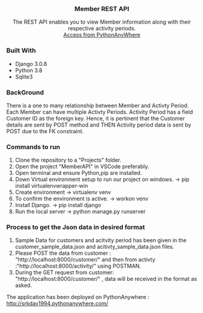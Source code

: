 
<!-- PROJECT SHIELDS -->
<!-- PROJECT LOGO -->
<br />
<p align="center">
 
  <h3 align="center">Member REST API</h3>

  <p align="center">
   The REST API enables you to view Member information along with their respective activity periods.  
    <br />
    <a href="http://srkdav1994.pythonanywhere.com/">Access from PythonAnyWhere</a>
  </p>
</p>

### Built With
   * Django 3.0.8 
   * Python 3.8  
   * Sqlite3

### BackGround  
           
 There is a one to many relationship between Member and Activty Period. 
 Each Member can have multiple Activty Periods. Activity Period has a field Customer ID as the foreign key. Hence, it is pertinent that the Customer details are sent
 by POST method and THEN Activity period data is sent by POST due to the FK constraint.

### Commands to run  
            
1) Clone the repository to a "Projects" folder.
2) Open the project "MemberAPI" in VSCode preferably.
3) Open terminal and ensure Python,pip are installed.
4) Down Virtual environment setup to run our project on windows.
    -> pip install virtualenvwrapper-win
5) Create environment
    -> virtualenv venv 
6) To confirm the environment is active.
    -> workon venv
7) Install Django.
   -> pip install django
8) Run the local server
   -> python manage.py runserver
 
### Process to get the Json data in desired format
1) Sample Data for customers and acitvity period has been given in the customer_sample_data.json and acitivty_sample_data.json files.
2) Please POST the data from customer : "http://localhost:8000/customer/" and then from activty :"http://localhost:8000/activity/" using POSTMAN.
3) During the GET request from customer: "http://localhost:8000/customer/" , data will be received in the format as asked.


The application has been deployed on PythonAnywhere :  http://srkdav1994.pythonanywhere.com/


                 
                  
